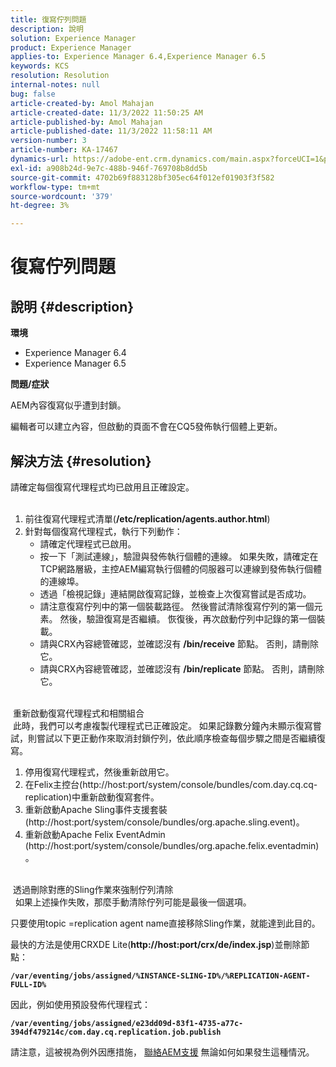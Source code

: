 ```yaml
---
title: 復寫佇列問題
description: 說明
solution: Experience Manager
product: Experience Manager
applies-to: Experience Manager 6.4,Experience Manager 6.5
keywords: KCS
resolution: Resolution
internal-notes: null
bug: false
article-created-by: Amol Mahajan
article-created-date: 11/3/2022 11:50:25 AM
article-published-by: Amol Mahajan
article-published-date: 11/3/2022 11:58:11 AM
version-number: 3
article-number: KA-17467
dynamics-url: https://adobe-ent.crm.dynamics.com/main.aspx?forceUCI=1&pagetype=entityrecord&etn=knowledgearticle&id=1a7e0ab3-6d5b-ed11-9561-6045bd006d92
exl-id: a908b24d-9e7c-488b-946f-769708b8dd5b
source-git-commit: 4702b69f883128bf305ec64f012ef01903f3f582
workflow-type: tm+mt
source-wordcount: '379'
ht-degree: 3%

---
```


# 復寫佇列問題

## 說明 {#description}

<b>環境</b>
- Experience Manager 6.4
- Experience Manager 6.5


<b>問題/症狀</b>

AEM內容復寫似乎遭到封鎖。

編輯者可以建立內容，但啟動的頁面不會在CQ5發佈執行個體上更新。


## 解決方法 {#resolution}

請確定每個復寫代理程式均已啟用且正確設定。<br> 
1. 前往復寫代理程式清單(<b>/etc/replication/agents.author.html</b>)
2. 針對每個復寫代理程式，執行下列動作：
   - 請確定代理程式已啟用。
   - 按一下「測試連線」，驗證與發佈執行個體的連線。 如果失敗，請確定在TCP網路層級，主控AEM編寫執行個體的伺服器可以連線到發佈執行個體的連線埠。
   - 透過「檢視記錄」連結開啟復寫記錄，並檢查上次復寫嘗試是否成功。
   - 請注意復寫佇列中的第一個裝載路徑。 然後嘗試清除復寫佇列的第一個元素。 然後，驗證復寫是否繼續。 恢復後，再次啟動佇列中記錄的第一個裝載。
   - 請與CRX內容總管確認，並確認沒有 <b>/bin/receive</b> 節點。 否則，請刪除它。
   - 請與CRX內容總管確認，並確認沒有 <b>/bin/replicate</b> 節點。 否則，請刪除它。

<br> 重新啟動復寫代理程式和相關組合<br> 此時，我們可以考慮複製代理程式已正確設定。 如果記錄數分鐘內未顯示復寫嘗試，則嘗試以下更正動作來取消封鎖佇列，依此順序檢查每個步驟之間是否繼續復寫。


1. 停用復寫代理程式，然後重新啟用它。
2. 在Felix主控台(http://host:port/system/console/bundles/com.day.cq.cq-replication)中重新啟動復寫套件。
3. 重新啟動Apache Sling事件支援套裝(http://host:port/system/console/bundles/org.apache.sling.event)。
4. 重新啟動Apache Felix EventAdmin (http://host:port/system/console/bundles/org.apache.felix.eventadmin)。

<br> 透過刪除對應的Sling作業來強制佇列清除<br> 
如果上述操作失敗，那麼手動清除佇列可能是最後一個選項。

只要使用topic =replication agent name直接移除Sling作業，就能達到此目的。

最快的方法是使用CRXDE Lite(<b>http://host:port/crx/de/index.jsp</b>)並刪除節點：

<b>`/var/eventing/jobs/assigned/%INSTANCE-SLING-ID%/%REPLICATION-AGENT-FULL-ID%`</b>

因此，例如使用預設發佈代理程式：

<b>`/var/eventing/jobs/assigned/e23dd09d-83f1-4735-a77c-394df479214c/com.day.cq.replication.job.publish`</b>

請注意，這被視為例外因應措施， [聯絡AEM支援](https://helpx.adobe.com/tw/marketing-cloud/contact-support.html) 無論如何如果發生這種情況。
